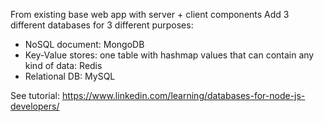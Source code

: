 From existing base web app with server + client components
Add 3 different databases for 3 different purposes:
- NoSQL document: MongoDB
- Key-Value stores: one table with hashmap values that can contain any kind of data: Redis
- Relational DB: MySQL

See tutorial: 
https://www.linkedin.com/learning/databases-for-node-js-developers/

